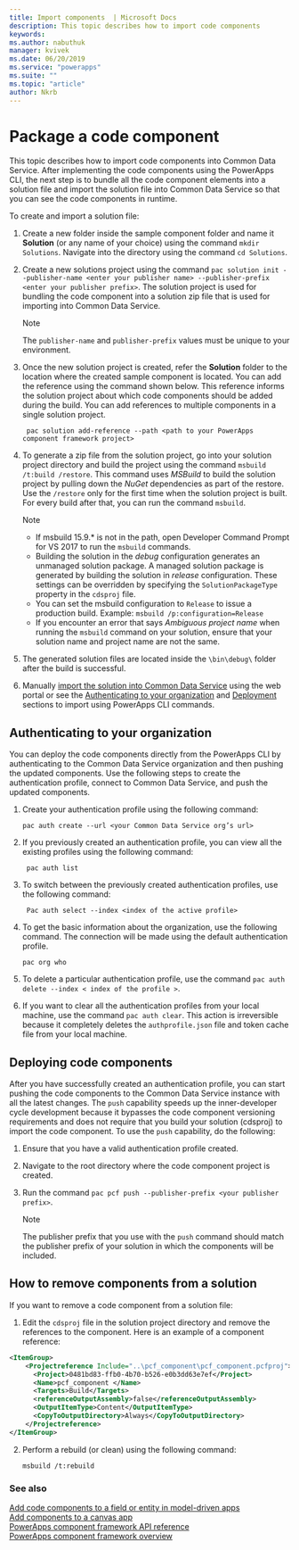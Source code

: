 ```yaml
---
title: Import components  | Microsoft Docs
description: This topic describes how to import code components
keywords:
ms.author: nabuthuk
manager: kvivek
ms.date: 06/20/2019
ms.service: "powerapps"
ms.suite: ""
ms.topic: "article"
author: Nkrb
---
```


# Package a code component

This topic describes how to import code components into Common Data Service. After implementing the code components using the PowerApps CLI, the next step is to bundle all the code component elements into a solution file and import the solution file into Common Data Service so that you can see the code components in runtime.

To create and import a solution file:

1. Create a new folder inside the sample component folder and name it **Solution** (or any name of your choice) using the command `mkdir Solutions`. Navigate into the directory using the command `cd Solutions`.

2. Create a new solutions project using the command `pac solution init --publisher-name <enter your publisher name> --publisher-prefix <enter your publisher prefix>`. The solution project is used for bundling the code component into a solution zip file that is used for importing into Common Data Service.

   > [!NOTE]
   > The `publisher-name` and `publisher-prefix` values must be unique to your environment.
 
3. Once the new solution project is created, refer the **Solution** folder to the location where the created sample component is located. You can add the reference using the command shown below. This reference informs the solution project about which code components should be added during the build. You can add references to multiple components in a single solution project.

   ```CLI   
    pac solution add-reference --path <path to your PowerApps component framework project>
   ```

3. To generate a zip file from the solution project, go into your solution project directory and build the project using the command `msbuild /t:build /restore`. This command uses *MSBuild* to build the solution project by pulling down the *NuGet* dependencies as part of the restore. Use the `/restore` only for the first time when the solution project is built. For every build after that, you can run the command `msbuild`.


    > [!NOTE]
    > - If msbuild 15.9.* is not in the path, open Developer Command Prompt for VS 2017 to run the `msbuild` commands.
    > - Building the solution in the *debug* configuration generates an unmanaged solution package. A managed solution package is generated by building the solution in *release* configuration. These settings can be overridden by specifying the `SolutionPackageType` property in the `cdsproj` file.
    > - You can set the msbuild configuration to `Release` to issue a production build. Example: `msbuild /p:configuration=Release`
    > - If you encounter an error that says *Ambiguous project name* when running the `msbuild` command on your solution, ensure that your solution name and project name are not the same.

4. The generated solution files are located inside the `\bin\debug\` folder after the build is successful.
5. Manually [import the solution into Common Data Service](https://docs.microsoft.com/powerapps/maker/common-data-service/import-update-export-solutions) using the web portal or see the [Authenticating to your organization](#authenticating-to-your-organization) and [Deployment](#deploying-code-components) sections to import using PowerApps CLI commands.

## Authenticating to your organization

You can deploy the code components directly from the PowerApps CLI by authenticating to the Common Data Service organization and then pushing the updated components. Use the following steps to create the authentication profile, connect to Common Data Service, and push the updated components. 
 
1. Create your authentication profile using the following command: 
 
    ```CLI
    pac auth create --url <your Common Data Service org’s url> 
    ```
 
2. If you previously created an authentication profile, you can view all the existing profiles using the following command: 

   ```CLI
    pac auth list 
   ```
 
3. To switch between the previously created authentication profiles, use the following command: 
   
   ```CLI
    Pac auth select --index <index of the active profile>
    ``` 

4. To get the basic information about the organization, use the following command. The connection will be made using the default authentication profile. 

    ```CLI
    pac org who 
    ```
 
5. To delete a particular authentication profile, use the command `pac auth delete --index < index of the profile >`. 
6. If you want to clear all the authentication profiles from your local machine, use the command `pac auth clear`. This action is irreversible because it completely deletes the `authprofile.json` file and token cache file from your local machine. 

## Deploying code components 

After you have successfully created an authentication profile, you can start pushing the code components to the Common Data Service instance with all the latest changes. The `push` capability speeds up the inner-developer cycle development because it bypasses the code component versioning requirements and does not require that you build your solution (cdsproj) to import the code component. To use the `push` capability, do the following:

1. Ensure that you have a valid authentication profile created.
2. Navigate to the root directory where the code component project is created.
3. Run the command `pac pcf push --publisher-prefix <your publisher prefix>`.

   > [!NOTE]
   > The publisher prefix that you use with the `push` command should match the publisher prefix of your solution in which the components will be included.

## How to remove components from a solution

If you want to remove a code component from a solution file:

1.	Edit the `cdsproj` file in the solution project directory and remove the references to the component. Here is an example of a component reference:

   ```XML
   <ItemGroup>
       <Projectreference Include="..\pcf_component\pcf_component.pcfproj">
         <Project>0481bd83-ffb0-4b70-b526-e0b3dd63e7ef</Project>
         <Name>pcf_component </Name>
         <Targets>Build</Targets>
         <referenceOutputAssembly>false</referenceOutputAssembly>
         <OutputItemType>Content</OutputItemType>
         <CopyToOutputDirectory>Always</CopyToOutputDirectory>
       </Projectreference>
   </ItemGroup>
   ```

2. Perform a rebuild (or clean) using the following command:
   
    ```CLI
    msbuild /t:rebuild
    ```

### See also

[Add code components to a field or entity in model-driven apps](add-custom-controls-to-a-field-or-entity.md)<br/>
[Add components to a canvas app](component-framework-for-canvas-apps.md#add-components-to-a-canvas-app)<br/>
[PowerApps component framework API reference](reference/index.md)<br/>
[PowerApps component framework overview](overview.md)

